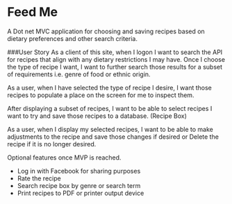 # Feed Me
A Dot net MVC application for choosing and saving recipes based on dietary preferences and other search criteria.

###User Story
As a client of this site, when I logon I want to search the API for recipes that align with any dietary restrictions I may have.  Once I choose the type of recipe I want, I want to further search those results for a subset of requirements i.e. genre of food or ethnic origin.

As a user, when I have selected the type of recipe I desire, I want those recipes to populate a place on the screen for me to inspect them.

After displaying a subset of recipes, I want to be able to select recipes I want to try and save those recipes to a database.  (Recipe Box)

As a user, when I display my selected recipes, I want to be able to make adjustments to the recipe and save those changes if desired or Delete the recipe if it is no longer desired. 

Optional features once MVP is reached.
- Log in with Facebook for sharing purposes
- Rate the recipe
- Search recipe box by genre or search term
- Print recipes to PDF or printer output device


